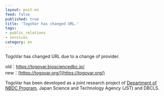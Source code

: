 ```yaml
---
layout: post-en
feed: false
published: true
title: 'TogoVar has changed URL.'
tags:
- public_relations
- services
category: en
---
```

TogoVar has changed URL due to a change of provider.

old：https://togovar.biosciencedbc.jp/<br/>
new：[https://togovar.org/](https://togovar.org/)

TogoVar has been developed as a joint research project of [Department of NBDC Program](https://biosciencedbc.jp/en/), Japan Science and Technology Agency (JST) and DBCLS.
